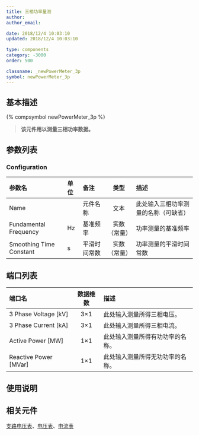 ```yaml
---
title: 三相功率量测
author: 
author_email:

date: 2018/12/4 10:03:10
updated: 2018/12/4 10:03:10

type: components
category: -3000
order: 500

classname: _newPowerMeter_3p
symbol: newPowerMeter_3p
---
```

## 基本描述
{% compsymbol newPowerMeter_3p %}

> **该元件用以测量三相功率数据。**

## 参数列表
### Configuration
| 参数名 | 单位 | 备注 | 类型 | 描述 |
| :--- | :--- | :--- | :--: | :--- |
| Name |  | 元件名称 | 文本 | 此处输入三相功率测量的名称（可缺省） |
| Fundamental Frequency | Hz | 基准频率 | 实数（常量） | 功率测量的基准频率 |
| Smoothing Time Constant | s | 平滑时间常数 | 实数（常量） | 功率测量的平滑时间常数 |


## 端口列表

| 端口名 | 数据维数 | 描述 |
| :--- | :--:  | :--- |
| 3 Phase Voltage \[kV\] | 3×1 |此处输入测量所得三相电压。 |
| 3 Phase Current \[kA\] | 3×1 |此处输入测量所得三相电流。 |
| Active Power \[MW\] | 1×1 |此处输入测量所得有功功率的名称。 |
| Reactive Power \[MVar\] | 1×1 |此处输入测量所得无功功率的名称。 |

## 使用说明



## 相关元件

[支路电压表](comp_NewBranchVoltageMeter.html)、[电压表](comp_NewVoltageMeter.html)、[电流表](comp_NewCurrentMeter.html)

